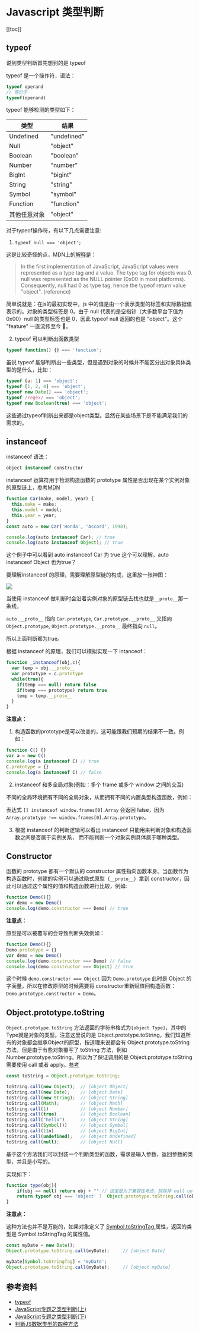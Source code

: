 # Javascript 类型判断

[[toc]]
## typeof

说到类型判断首先想到的是 typeof

typeof 是一个操作符，语法：
```js
typeof operand
// 等价于
typeof(operand)
```

typeof 能够检测的类型如下：

|  类型   | 结果  |
|  ----  | ----  |
| Undefined  | "undefined" |
| Null  | "object" |
| Boolean  | "boolean" |
| Number  | "number" |
| BigInt  | "bigint" |
| String  | "string" |
| Symbol  | "symbol" |
| Function  | "function" |
| 其他任意对象  | "object" |


对于typeof操作符，有以下几点需要注意:

1. ```typeof null === 'object';```

这是比较奇怪的点，MDN上的[解释是](https://developer.mozilla.org/en-US/docs/Web/JavaScript/Reference/Operators/typeof#typeof_null)：

> In the first implementation of JavaScript, JavaScript values were represented as a type tag and a value. The type tag for objects was 0. null was represented as the NULL pointer (0x00 in most platforms). Consequently, null had 0 as type tag, hence the typeof return value "object". (reference)

简单说就是：在js的最初实现中，js 中的值是由一个表示类型的标签和实际数据值表示的。对象的类型标签是 0。由于 null 代表的是空指针（大多数平台下值为 0x00）null 的类型标签也是 0，因此 typeof null 返回的也是 "object"。这个 "feature" 一直流传至今 🐶。

2. typeof 可以判断出函数类型

```js
typeof function() {} === 'function';
```


虽说 typeof 能够判断出一些类型，但是遇到对象的时候并不能区分出对象具体类型的是什么，比如：

```js
typeof {a: 1} === 'object';
typeof [1, 2, 4] === 'object';
typeof new Date() === 'object';
typeof /regex/ === 'object';
typeof new Boolean(true) === 'object';
```

这些通过typeof判断出来都是object类型。显然在某些场景下是不能满足我们的需求的。

## instanceof

instanceof 语法：

```js
object instanceof constructor
```

instanceof 运算符用于检测构造函数的 prototype 属性是否出现在某个实例对象的原型链上，[参考MDN](https://developer.mozilla.org/en-US/docs/Web/JavaScript/Reference/Operators/instanceof)

```js
function Car(make, model, year) {
  this.make = make;
  this.model = model;
  this.year = year;
}
const auto = new Car('Honda', 'Accord', 1998);

console.log(auto instanceof Car); // true
console.log(auto instanceof Object); // true
```

这个例子中可以看到 auto instanceof Car 为 true 这个可以理解，auto instanceof Object 也为true？

要理解instanceof 的原理，需要理解原型链的构成，这里放一张神图：

![](./prototype.jpg)

当使用 instanceof 做判断时会沿着实例对象的原型链去找也就是`__proto__`那一条线，

`auto.__proto__` 指向 `Car.prototype`, `Car.prototype.__proto__` 又指向 `Object.prototype`, `Object.prototype.__proto__` 最终指向 `null`。

所以上面判断都为true。

根据 instanceof 的原理，我们可以模拟实现一下 intanceof：

```js
function _instanceof(obj,c){
  var temp = obj.__proto__
  var prototype = c.prototype
  while(true){
    if(temp === null) return false
    if(temp === prototype) return true
    temp = temp.__proto__
  }
}
```

**注意点：**

1. 构造函数的prototype是可以改变的，这可能跟我们预期的结果不一致。例如：

```js
function C() {}
var a = new C()
console.log(a instanceof C) // true
C.prototype = {}
console.log(a instanceof C) // false
```
2. instanceof 和多全局对象(例如：多个 frame 或多个 window 之间的交互)

不同的全局环境拥有不同的全局对象，从而拥有不同的内置类型构造函数，例如：

表达式 `[] instanceof window.frames[0].Array` 会返回 false，因为 `Array.prototype !== window.frames[0].Array.prototype`。

3. 根据 instanceof 的判断逻辑可以看出 instanceof 只能用来判断对象和构造函数之间是否属于实例关系， 而不能判断一个对象实例具体属于哪种类型。

## Constructor

函数的 prototype 都有一个默认的 constructor 属性指向函数本身。当函数作为构造函数时，创建的实例可以通过隐式原型（`__proto__`）拿到 constructor，因此可以通过这个属性的值和构造函数进行比较，例如:

```js
function Demo(){}
var demo = new Demo()
console.log(demo.constructor === Demo) // true
```

**注意点：**

原型是可以被覆写的会导致判断失效例如：

```js
function Demo(){}
Demo.prototype = {}
var demo = new Demo()
console.log(demo.constructor === Demo) // false
console.log(demo.constructor === Object) // true
```

这个时候 `demo.constructor === Object` 因为 `Demo.prototype` 此时是 Object 的字面量，所以在修改原型的时候需要将 constructor重新赋值回构造函数：`Demo.prototype.constructor = Demo`。

## Object.prototype.toString

 `Object.prototype.toString` 方法返回的字符串格式为`[object Type]`，其中的Type就是对象的类型。注意这里说的是 Object.prototype.toString，我们知道所有的对象都会继承Object的原型，按道理来说都会有 Object.prototype.toString方法，但是由于有些对象覆写了 toString 方法，例如 Number.prototype.toString，所以为了保证调用的是 Object.prototype.toString 需要使用 call 或者 apply。[参考](https://developer.mozilla.org/en-US/docs/Web/JavaScript/Reference/Global_Objects/Object/toString#using_tostring_to_detect_object_class)


```js
const toString = Object.prototype.toString;

toString.call(new Object);  // [object Object]
toString.call(new Date);    // [object Date]
toString.call(new String);  // [object String]
toString.call(Math);        // [object Math]
toString.call(1)            // [object Number]
toString.call(true)         // [object Boolean]
toString.call("hello")      // [object String]
toString.call(Symbol())     // [object Symbol]
toString.call(11n)          // [object BigInt]
toString.call(undefined);   // [object Undefined]
toString.call(null);        // [object Null]
```

基于这个方法我们可以封装一个判断类型的函数，需求是输入参数，返回参数的类型，并且是小写的。

实现如下：

```js
function type(obj){
    if(obj == null) return obj + "" // 这里是为了兼容性考虑，排除掉 null undefined
    return typeof obj === 'object' ?  Object.prototype.toString.call(obj).slice(8, -1).toLowerCase() : typeof obj
}
```

**注意点：**

这种方法也并不是万能的，如果对象定义了 [Symbol.toStringTag ](https://developer.mozilla.org/en-US/docs/Web/JavaScript/Reference/Global_Objects/Symbol/toStringTag) 属性，返回的类型是 Symbol.toStringTag 的属性值。

```js
const myDate = new Date();
Object.prototype.toString.call(myDate);     // [object Date]

myDate[Symbol.toStringTag] = 'myDate';
Object.prototype.toString.call(myDate);     // [object myDate]
```



## 参考资料
* [typeof](https://developer.mozilla.org/en-US/docs/Web/JavaScript/Reference/Operators/typeof)
* [JavaScript专题之类型判断(上)](https://github.com/mqyqingfeng/Blog/issues/28)
* [JavaScript专题之类型判断(下)](https://github.com/mqyqingfeng/Blog/issues/30)
* [判断JS数据类型的四种方法](https://www.cnblogs.com/onepixel/p/5126046.html)